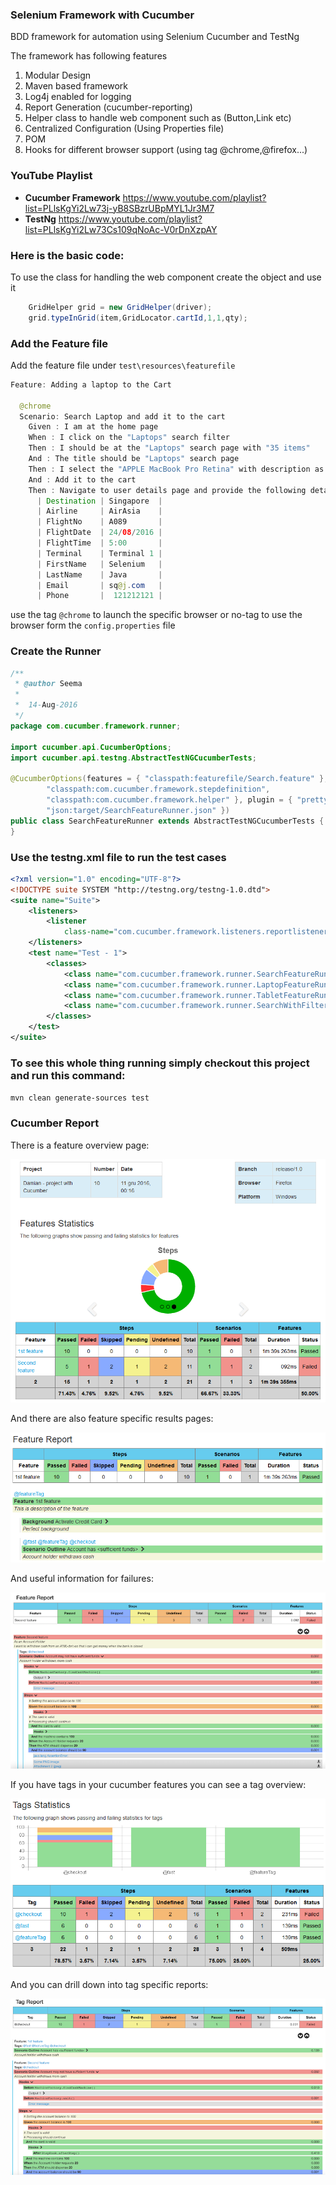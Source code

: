 ### Selenium Framework with Cucumber

BDD framework for automation using Selenium Cucumber and TestNg

The framework has following features 

1. Modular Design
2. Maven based framework
3. Log4j enabled for logging
4. Report Generation (cucumber-reporting) 
5. Helper class to handle web component such as (Button,Link etc)
6. Centralized Configuration (Using Properties file)
7. POM
8. Hooks for different browser support (using tag @chrome,@firefox...)

### YouTube Playlist

- **Cucumber Framework** https://www.youtube.com/playlist?list=PLlsKgYi2Lw73j-yB8SBzrUBpMYL1Jr3M7
- **TestNg** https://www.youtube.com/playlist?list=PLlsKgYi2Lw73Cs109qNoAc-V0rDnXzpAY

### Here is the basic code:

To use the class for handling the web component create the object and use it

```java
	GridHelper grid = new GridHelper(driver);
	grid.typeInGrid(item,GridLocator.cartId,1,1,qty);
```

### Add the Feature file 

Add the feature file under `test\resources\featurefile`

```java
Feature: Adding a laptop to the Cart

  @chrome
  Scenario: Search Laptop and add it to the cart
    Given : I am at the home page
    When : I click on the "Laptops" search filter
    Then : I should be at the "Laptops" search page with "35 items"
    And : The title should be "Laptops" search page
    Then : I select the "APPLE MacBook Pro Retina" with description as "15-inch, 256GB"
    And : Add it to the cart
    Then : Navigate to user details page and provide the following details
      | Destination | Singapore  |
      | Airline     | AirAsia    |
      | FlightNo    | A089       |
      | FlightDate  | 24/08/2016 |
      | FlightTime  | 5:00       |
      | Terminal    | Terminal 1 |
      | FirstName   | Selenium   |
      | LastName    | Java       |
      | Email       | sq@j.com   |
      | Phone       |  121212121 |
```

use the tag `@chrome` to launch the specific browser or no-tag to use the browser form the `config.properties` file

### Create the Runner

```java
/**
 * @author Seema
 *	
 *	14-Aug-2016
 */
package com.cucumber.framework.runner;

import cucumber.api.CucumberOptions;
import cucumber.api.testng.AbstractTestNGCucumberTests;

@CucumberOptions(features = { "classpath:featurefile/Search.feature" }, glue = {
		"classpath:com.cucumber.framework.stepdefinition",
		"classpath:com.cucumber.framework.helper" }, plugin = { "pretty",
		"json:target/SearchFeatureRunner.json" })
public class SearchFeatureRunner extends AbstractTestNGCucumberTests {
}
``` 

### Use the testng.xml file to run the test cases

```xml
<?xml version="1.0" encoding="UTF-8"?>
<!DOCTYPE suite SYSTEM "http://testng.org/testng-1.0.dtd">
<suite name="Suite">
	<listeners>
		<listener
			class-name="com.cucumber.framework.listeners.reportlistener.CucumberReport" />
	</listeners>
	<test name="Test - 1">
		<classes>
			<class name="com.cucumber.framework.runner.SearchFeatureRunner" />
			<class name="com.cucumber.framework.runner.LaptopFeatureRunner" />
			<class name="com.cucumber.framework.runner.TabletFeatureRunner" />
			<class name="com.cucumber.framework.runner.SearchWithFilterRunner" />
		</classes>
	</test>
</suite> 
```

### To see this whole thing running simply checkout this project and run this command:

`mvn clean generate-sources test`

### Cucumber Report

There is a feature overview page:

![feature overview page](https://github.com/damianszczepanik/cucumber-reporting/raw/master/.README/feature-overview.png)

And there are also feature specific results pages:

![feature specific page passing](https://github.com/damianszczepanik/cucumber-reporting/raw/master/.README/feature-passed.png)

And useful information for failures:

![feature specific page passing](https://github.com/damianszczepanik/cucumber-reporting/raw/master/.README/feature-failed.png)

If you have tags in your cucumber features you can see a tag overview:

![Tag overview](https://github.com/damianszczepanik/cucumber-reporting/raw/master/.README/tag-overview.png)

And you can drill down into tag specific reports:

![Tag report](https://github.com/damianszczepanik/cucumber-reporting/raw/master/.README/tag-report.png)


